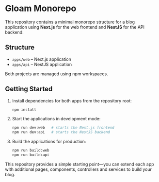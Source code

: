 # Gloam Monorepo

This repository contains a minimal monorepo structure for a blog application
using **Next.js** for the web frontend and **NestJS** for the API backend.

## Structure

- `apps/web` – Next.js application
- `apps/api` – NestJS application

Both projects are managed using npm workspaces.

## Getting Started

1. Install dependencies for both apps from the repository root:

   ```bash
   npm install
   ```

2. Start the applications in development mode:

   ```bash
   npm run dev:web   # starts the Next.js frontend
   npm run dev:api   # starts the NestJS backend
   ```

3. Build the applications for production:

   ```bash
   npm run build:web
   npm run build:api
   ```

This repository provides a simple starting point—you can extend each app
with additional pages, components, controllers and services to build your blog.
